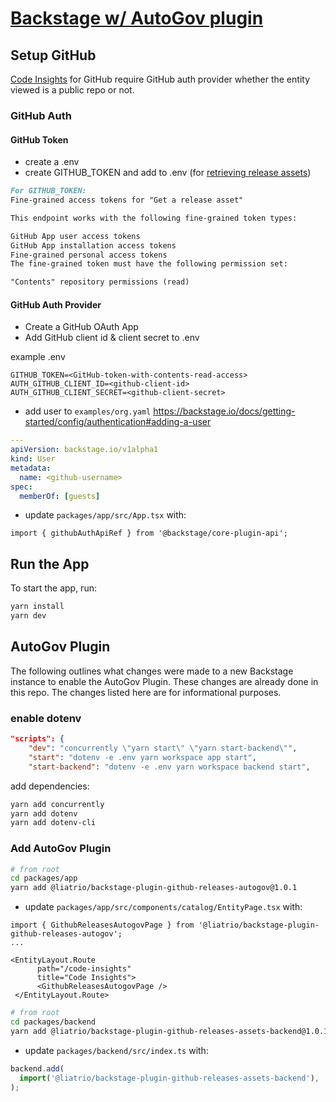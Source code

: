 # [Backstage w/ AutoGov plugin](https://backstage.io)

## Setup GitHub

[Code Insights](https://www.npmjs.com/package/@roadiehq/backstage-plugin-github-insights) for GitHub require GitHub auth provider whether the entity viewed is a public repo or not.

### GitHub Auth

#### GitHub Token

- create a .env
- create GITHUB_TOKEN and add to .env (for [retrieving release assets](https://docs.github.com/en/rest/releases/assets?apiVersion=2022-11-28#get-a-release-asset))

```md
For GITHUB_TOKEN:
Fine-grained access tokens for "Get a release asset"

This endpoint works with the following fine-grained token types:

GitHub App user access tokens
GitHub App installation access tokens
Fine-grained personal access tokens
The fine-grained token must have the following permission set:

"Contents" repository permissions (read)
```

#### GitHub Auth Provider

- Create a GitHub OAuth App
- Add GitHub client id & client secret to .env

example .env

```.env
GITHUB_TOKEN=<GitHub-token-with-contents-read-access>
AUTH_GITHUB_CLIENT_ID=<github-client-id>
AUTH_GITHUB_CLIENT_SECRET=<github-client-secret>
```

- add user to `examples/org.yaml`
https://backstage.io/docs/getting-started/config/authentication#adding-a-user

```.yaml
---
apiVersion: backstage.io/v1alpha1
kind: User
metadata:
  name: <github-username>
spec:
  memberOf: [guests]
```

- update `packages/app/src/App.tsx` with:

```packages/app/src/App.tsx
import { githubAuthApiRef } from '@backstage/core-plugin-api';
```

## Run the App

To start the app, run:

```sh
yarn install
yarn dev
```

## AutoGov Plugin

The following outlines what changes were made to a new Backstage instance to enable the AutoGov Plugin. These changes are already done in this repo. The changes listed here are for informational purposes.


### enable dotenv

```package.json
"scripts": {
    "dev": "concurrently \"yarn start\" \"yarn start-backend\"",
    "start": "dotenv -e .env yarn workspace app start",
    "start-backend": "dotenv -e .env yarn workspace backend start",
```

add dependencies:
```zsh
yarn add concurrently
yarn add dotenv
yarn add dotenv-cli
```

### Add AutoGov Plugin

```zsh
# from root
cd packages/app
yarn add @liatrio/backstage-plugin-github-releases-autogov@1.0.1
```

- update `packages/app/src/components/catalog/EntityPage.tsx` with:

```packages/app/src/components/catalog/EntityPage.tsx
import { GithubReleasesAutogovPage } from '@liatrio/backstage-plugin-github-releases-autogov';
...

<EntityLayout.Route
      path="/code-insights"
      title="Code Insights">
      <GithubReleasesAutogovPage />
 </EntityLayout.Route>
```

```zsh
# from root
cd packages/backend
yarn add @liatrio/backstage-plugin-github-releases-assets-backend@1.0.1
```

- update `packages/backend/src/index.ts` with:

```packages/backend/src/index.ts
backend.add(
  import('@liatrio/backstage-plugin-github-releases-assets-backend'),
);
```
